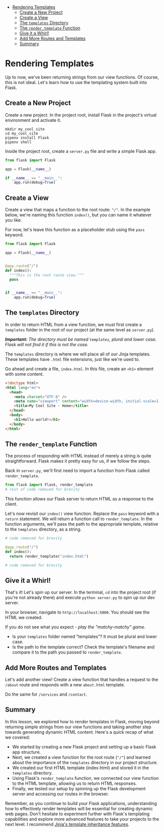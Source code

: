 - [Rendering Templates](#rendering-templates)
  - [Create a New Project](#create-a-new-project)
  - [Create a View](#create-a-view)
  - [The `templates` Directory](#the-templates-directory)
  - [The `render_template` Function](#the-render_template-function)
  - [Give it a Whirl!](#give-it-a-whirl)
  - [Add More Routes and Templates](#add-more-routes-and-templates)
  - [Summary](#summary)


# Rendering Templates
Up to now, we've been returning strings from our view functions. Of course, this is not ideal. Let's learn how to use the templating system built into Flask.

## Create a New Project

Create a new project. In the project root, install Flask in the project's virtual environment and activate it.

```shell
mkdir my_cool_site
cd my_cool_site
pipenv install Flask
pipenv shell
```

Inside the project root, create a `server.py` file and write a simple Flask app.

```py
from flask import Flask

app = Flask(__name__)

if __name__ == "__main__":
    app.run(debug=True)
```

## Create a View

Create a view that maps a function to the root route: `"/"`. In the example below, we're naming this function `index()`, but you can name it whatever you like.

For now, let's leave this function as a placeholder stub using the `pass` keyword.

```py
from flask import Flask

app = Flask(__name__)


@app.route("/")
def index():
  """This is the root route view."""
  pass


if __name__ == "__main__":
    app.run(debug=True)
```

## The `templates` Directory
In order to return HTML from a view function, we must first create a `templates` folder in the root of our project (at the same level as `server.py`).

***Important:** The directory must be named `templates`, plural and lower case. Flask will not find it if this is not the case.*

The `templates` directory is where we will place all of our Jinja templates. These templates have `.html` file extensions, just like we're used to.

Go ahead and create a file, `index.html`. In this file, create an `<h1>` element with some content.

```html
<!doctype html>
<html lang="en">
  <head>
    <meta charset="UTF-8" />
    <meta name="viewport" content="width=device-width, initial-scale=1.0" />
    <title>My Cool Site - Home</title>
  </head>
  <body>
    <h1>Hello world!</h1>
  </body>
</html>
```

## The `render_template` Function

The process of responding with HTML instead of merely a string is quite straightforward. Flask makes it pretty easy for us, if we follow the steps.

Back in `server.py`, we'll first need to import a function from Flask called `render_template`.

```py
from flask import Flask, render_template
# rest of code removed for brevity
```

This function allows our Flask server to return HTML as a response to the client.

Let's now revisit our `index()` view function. Replace the `pass` keyword with a `return` statement. We will return a function call to `render_template`. In the function arguments, we'll pass the path to the appropriate template, relative to the `templates` directory, as a string.

```py
# code removed for brevity

@app.route("/")
def index():
  return render_template("index.html")

# code removed for brevity
```

## Give it a Whirl!

That's it! Let's spin up our server. In the terminal, `cd` into the project root (if you're not already there) and execute `python server.py` to spin up our dev server.

In your browser, navigate to `http://localhost:5000`. You should see the HTML we created.

If you do not see what you expect - *play the "matchy-matchy" game*.

- Is your `templates` folder named "templates"? It must be plural and lower case.
- Is the path to the template correct? Check the template's filename and compare it to the path you passed to `render_template`.

## Add More Routes and Templates

Let's add another view! Create a view function that handles a request to the `/about` route and responds with a new `about.html` template.

Do the same for `/services` and `/contact`.

## Summary

In this lesson, we explored how to render templates in Flask, moving beyond returning simple strings from our view functions and taking another step towards generating dynamic HTML content. Here's a quick recap of what we covered:

- We started by creating a new Flask project and setting up a basic Flask app structure.
- Next, we created a view function for the root route (`"/"`) and learned about the importance of the `templates` directory in our project structure.
- We created our first HTML template (index.html) and stored it in the `templates` directory.
- Using Flask's `render_template` function, we connected our view function to the HTML template, allowing us to return HTML responses.
- Finally, we tested our setup by spinning up the Flask development server and accessing our routes in the browser.

Remember, as you continue to build your Flask applications, understanding how to effectively render templates will be essential for creating dynamic web pages. Don't hesitate to experiment further with Flask's templating capabilities and explore more advanced features to take your projects to the next level. I recommend [Jinja's template inheritance features](https://flask.palletsprojects.com/en/2.3.x/patterns/templateinheritance/).

